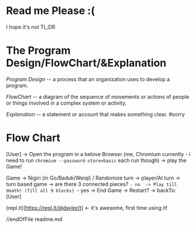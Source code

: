 Read me Please :(
===

I hope it's not TL;DR

# The Program Design/FlowChart/&Explanation

_Program Design_ -- a process that an organization uses to develop a program.

_FlowChart_ -- a diagram of the sequence of movements or actions of people or things involved in a complex system or activity.

_Explanation_ -- a statement or account that makes something clear. #sorry

# Flow Chart

[User] -> Open the program in a belove Browser (me, Chromium currently - i need to run ```chromium --password-store=basic``` each run though) -> play the Game!

Game -> Nigiri (in Go/Baduk/Weiqi) / Randomize turn
-> player/AI turn -> turn based game -> are there 3 connected pieces? 
`- no  -> Play till death! (fill all 9 blocks)
`- yes -> End Game -> Restart? -> backTo: [User]

(repl.it)[https://repl.it/@dwijpr/t] <- it's awesome, first time using it!



//endOfFile readme.md
